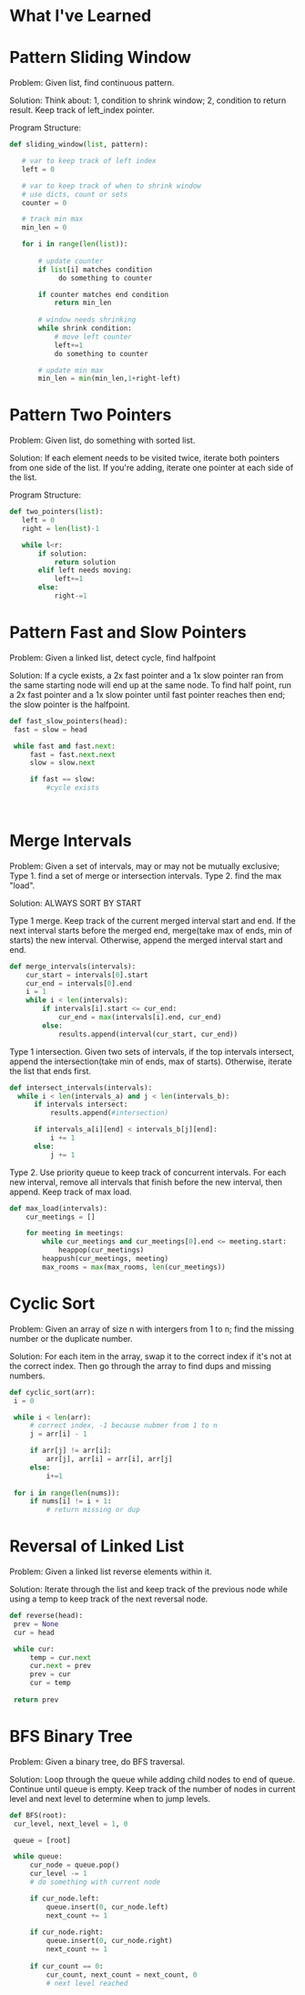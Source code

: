# What I've Learned

# Pattern Sliding Window

 Problem: Given list, find continuous pattern.

 Solution: Think about: 1, condition to shrink window; 2, condition to return result.
 Keep track of left_index pointer.

 Program Structure:

 ```python
def sliding_window(list, pattern):

    # var to keep track of left index
    left = 0

    # var to keep track of when to shrink window
    # use dicts, count or sets
    counter = 0

    # track min max
    min_len = 0

    for i in range(len(list)):
        
        # update counter
        if list[i] matches condition
             do something to counter
 
        if counter matches end condition
            return min_len
        
        # window needs shrinking
        while shrink condition:
            # move left counter
            left+=1
            do something to counter

        # update min max
        min_len = min(min_len,1+right-left)

 ```

 # Pattern Two Pointers

 Problem: Given list, do something with sorted list.

 Solution: If each element needs to be visited twice, iterate both pointers from one side of the list. If you're adding, iterate one pointer at each side of the list.

 Program Structure:

 ```python
def two_pointers(list):
    left = 0
    right = len(list)-1

    while l<r:
        if solution:
            return solution
        elif left needs moving:
            left+=1
        else:
            right-=1
 ```

  # Pattern Fast and Slow Pointers

  Problem: Given a linked list, detect cycle, find halfpoint

  Solution: If a cycle exists, a 2x fast pointer and a 1x slow pointer ran from the same starting node will end up at the same node. To find half point, run a 2x fast pointer and a 1x slow pointer until fast pointer reaches then end; the slow pointer is the halfpoint.

   ```python
def fast_slow_pointers(head):
    fast = slow = head

    while fast and fast.next:
        fast = fast.next.next
        slow = slow.next

        if fast == slow:
            #cycle exists

            
 ```

  # Merge Intervals

  Problem: Given a set of intervals, may or may not be mutually exclusive; Type 1. find a set of merge or intersection intervals. Type 2. find the max "load".

  Solution: ALWAYS SORT BY START
  
  Type 1 merge. Keep track of the current merged interval start and end. If the next interval starts before the merged end, merge(take max of ends, min of starts) the new interval. Otherwise, append the merged interval start and end.

```python
def merge_intervals(intervals):
    cur_start = intervals[0].start
    cur_end = intervals[0].end
    i = 1
    while i < len(intervals):
        if intervals[i].start <= cur_end:
            cur_end = max(intervals[i].end, cur_end)
        else:
            results.append(interval(cur_start, cur_end))            
```

  Type 1 intersection. Given two sets of intervals, if the top intervals intersect, append the intersection(take min of ends, max of starts). Otherwise, iterate the list that ends first.

  ```python
def intersect_intervals(intervals):
    while i < len(intervals_a) and j < len(intervals_b):
        if intervals intersect:
            results.append(#intersection)

        if intervals_a[i][end] < intervals_b[j][end]:
            i += 1
        else:
            j += 1      
```

  Type 2. Use priority queue to keep track of concurrent intervals. For each new interval, remove all intervals that finish before the new interval, then append. Keep track of max load.

```python
def max_load(intervals):
    cur_meetings = []

    for meeting in meetings:
        while cur_meetings and cur_meetings[0].end <= meeting.start:
            heappop(cur_meetings)
        heappush(cur_meetings, meeting)
        max_rooms = max(max_rooms, len(cur_meetings))         
 ```

# Cyclic Sort

Problem: Given an array of size n with intergers from 1 to n; find the missing number or the duplicate number.

Solution: For each item in the array, swap it to the correct index if it's not at the correct index. Then go through the array to find dups and missing numbers.

   ```python
def cyclic_sort(arr):
    i = 0

    while i < len(arr):
        # correct index, -1 because nubmer from 1 to n
        j = arr[i] - 1

        if arr[j] != arr[i]:
            arr[j], arr[i] = arr[i], arr[j]
        else:
            i+=1
    
    for i in range(len(nums)):
        if nums[i] != i + 1:
            # return missing or dup
 ```

 # Reversal of Linked List

Problem: Given a linked list reverse elements within it.

Solution: Iterate through the list and keep track of the previous node while using a temp to keep track of the next reversal node.

   ```python
def reverse(head):
    prev = None
    cur = head

    while cur:
        temp = cur.next
        cur.next = prev
        prev = cur
        cur = temp
    
    return prev
 ```

# BFS Binary Tree

Problem: Given a binary tree, do BFS traversal.

Solution: Loop through the queue while adding child nodes to end of queue. Continue until queue is empty. Keep track of the number of nodes in current level and next level to determine when to jump levels.

   ```python
def BFS(root):
    cur_level, next_level = 1, 0

    queue = [root]

    while queue:
        cur_node = queue.pop()
        cur_level -= 1
        # do something with current node

        if cur_node.left:
            queue.insert(0, cur_node.left)
            next_count += 1
        
        if cur_node.right:
            queue.insert(0, cur_node.right)
            next_count += 1
        
        if cur_count == 0:
            cur_count, next_count = next_count, 0
            # next level reached
 ```